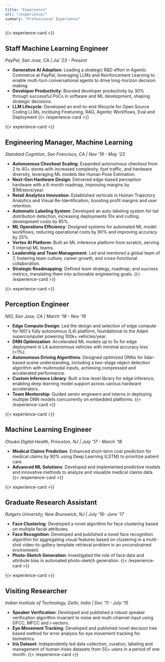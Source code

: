 ```yaml
---
title: "Experience"
url: "/experience/"
summary: "Professional Experience"
---
```


{{< experience-card >}}
## Staff Machine Learning Engineer
*PayPal, San Jose, CA | Jul '23 - Present*
- **Generative AI Adoption**: Leading a strategic R&D effort in Agentic Commerce at PayPal, leveraging LLMs and Reinforcement Learning to enable multi-turn conversational agents to drive long-horizon decision making.
- **Developer Productivity**: Boosted developer productivity by 30% through successful PoCs in software and ML development, shaping strategic decisions.
- **LLM Lifecycle**: Developed an end-to-end lifecycle for Open Source Coding LLMs, inclduing Finetuning, RAG, Agentic Workflows, Eval and Deployment
{{< /experience-card >}}

{{< experience-card >}}
## Engineering Manager, Machine Learning
*Standard Cognition, San Francisco, CA | Nov '19 - May '23*
- **Autonomous Checkout Scaling**: Expanded autonomous checkout from 2 to 40+ stores with increased complexity, foot traffic, and hardware diversity, leveraging ML models like Human Pose Estimation.
- **Next-Gen Hardware Design**: Delivered edge-based perception hardware with a 6-month roadmap, improving margins by $1M/store/year.
- **Retail Analytics Innovation**: Established verticals in Human Trajectory Analytics and Visual Re-Identification, boosting profit margins and user retention.
- **Automatic Labeling System**: Developed an auto-labeling system for tail distribution detection, increasing deployments 10x and cutting development costs by 85%.
- **ML Operations Efficiency**: Designed systems for automated ML model workflows, reducing operational costs by 90% and improving accuracy by 25%.
- **Vertex AI Platform**: Built an ML inference platform from scratch, serving 5 internal ML teams.
- **Leadership and Team Management**: Led and mentored a global team of 7, fostering team culture, career growth, and cross-functional collaboration.
- **Strategic Roadmapping**: Defined team strategy, roadmap, and success metrics, translating them into actionable engineering goals.
{{< /experience-card >}}

{{< experience-card >}}
## Perception Engineer
*NIO, San Jose, CA | March '18 - Nov '19*

- **Edge Compute Design**: Led the design and selection of edge compute for NIO's fully autonomous (L4) platform, foundational to the Adam supercomputer powering 100k+ vehicles/year.
- **DNN Optimization**: Accelerated ML models up to 5x for edge deployment in L4 autonomous vehicles with minimal accuracy loss (<1%).
- **Autonomous Driving Algorithms**: Designed optimized DNNs for lidar-based scene understanding, including a two-stage object detection algorithm with multimodal inputs, achieving compressed and accelerated performance.
- **Custom Inference Library**: Built a low-level library for edge inference, enabling deep learning model support across various hardware accelerators.
- **Team Mentorship**: Guided senior engineers and interns in deploying multiple DNN models concurrently on embedded platforms.
{{< /experience-card >}}

{{< experience-card >}}
## Machine Learning Engineer
*Otsuka Digital Health, Princeton, NJ | July '17 - March '18*

- **Medical Claims Prediction**: Enhanced short-term cost prediction for medical claims by 90% using Deep Learning (LSTM) to prioritize patient care.
- **Advanced ML Solutions**: Developed and implemented predictive models and innovative methods to analyze and visualize medical claims data.
{{< /experience-card >}}

{{< experience-card >}}
## Graduate Research Assistant
*Rutgers University, New Brunswick, NJ | July '16- June '17*

- **Face Clustering**: Developed a novel algorithm for face clustering based on multiple facial attributes.
- **Face Recognition**: Developed and published a novel face recognition algorithm for aggregating visual features based on clustering in a multi-shot video-to-gallery template retrieval problem in an unconstrained environment.
- **Photo-Sketch Generation**: Investigated the role of face data and attribute bias in automated photo-sketch generation.
{{< /experience-card >}}

{{< experience-card >}}
## Visiting Researcher
*Indian Institute of Technology, Delhi, India | Dec '11 - July '15*

- **Speaker Verification**: Developed and published a robust speaker verification algorithm invariant to noise and multi-channel input using GFCC, MFCC and i-vectors.
- **Eye Movement Tracking**: Developed and published novel decision tree based method for error analysis for eye movement tracking for biometrics.
- **Iris Dataset**: Independently led data collection, curation, labeling and management of human irises datasets from 50+ users in a period of one month.
{{< /experience-card >}}